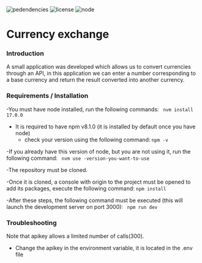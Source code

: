 ![pedendencies](https://img.shields.io/badge/dependencies-recent-brightgreen) ![license](https://img.shields.io/badge/license-MIT-green) ![node](https://img.shields.io/badge/node-%3E%3D17.0.0-brightgreen)

# Currency exchange

### Introduction

A small application was developed which allows us to convert currencies through an API, in this application we can enter a number corresponding to a base currency and return the result converted into another currency.

### Requirements / Installation

-You must have node installed, run the following commands:
``` nvm install 17.0.0```

- It is required to have npm v8.1.0 (it is installed by default once you have node)
  * check your version using the  following command:
 ``` npm -v ```

-If you already have this version of node, but you are not using it, run the following command:
``` nvm use -version-you-want-to-use```

-The repository must be cloned.

-Once it is cloned, a console with origin to the project must be opened to add its packages, execute the following command:
 ```npm install```

-After these steps, the following command must be executed (this will launch the development server on port 3000):
``` npm run dev```

### Troubleshooting

Note that apikey allows a limited number of calls(300).
* Change the apikey in the environment variable, it is located in the .env file
